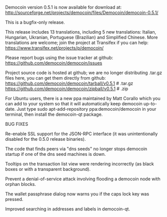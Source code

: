 Democoin version 0.5.1 is now available for download at:
http://sourceforge.net/projects/democoin/files/Democoin/democoin-0.5.1/

This is a bugfix-only release.

This release includes 13 translations, including 5 new translations:
Italian, Hungarian, Ukranian, Portuguese (Brazilian) and Simplified Chinese.
More translations are welcome; join the project at Transifex if you can help:
https://www.transifex.net/projects/p/democoin/

Please report bugs using the issue tracker at github:
https://github.com/democoin/democoin/issues

Project source code is hosted at github; we are no longer
distributing .tar.gz files here, you can get them
directly from github:
https://github.com/democoin/democoin/tarball/v0.5.1  # .tar.gz
https://github.com/democoin/democoin/zipball/v0.5.1  # .zip

For Ubuntu users, there is a new ppa maintained by Matt Corallo which
you can add to your system so that it will automatically keep
democoin up-to-date.  Just type
sudo apt-add-repository ppa:democoin/democoin
in your terminal, then install the democoin-qt package.


BUG FIXES

Re-enable SSL support for the JSON-RPC interface (it was unintentionally
disabled for the 0.5.0 release binaries).

The code that finds peers via "dns seeds" no longer stops democoin startup
if one of the dns seed machines is down.

Tooltips on the transaction list view were rendering incorrectly (as black boxes
or with a transparent background).

Prevent a denial-of-service attack involving flooding a democoin node with
orphan blocks.

The wallet passphrase dialog now warns you if the caps lock key was pressed.

Improved searching in addresses and labels in democoin-qt.
